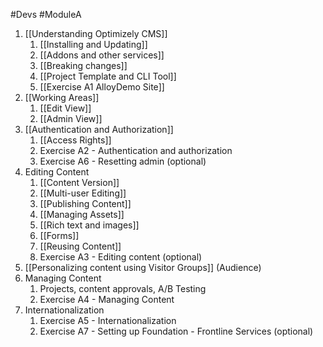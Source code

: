 #Devs #ModuleA 
1. [[Understanding Optimizely CMS]]
	1. [[Installing and Updating]]
	2. [[Addons and other services]]
	3. [[Breaking changes]]
	4. [[Project Template and CLI Tool]]
	5. [[Exercise A1 AlloyDemo Site]]
2. [[Working Areas]]
	1. [[Edit View]]
	2. [[Admin View]]
3. [[Authentication and Authorization]]
	1. [[Access Rights]]
	2. Exercise A2 - Authentication and authorization
	3. Exercise A6 - Resetting admin (optional)
4. Editing Content
	1. [[Content Version]]
	2. [[Multi-user Editing]]
	3. [[Publishing Content]]
	4. [[Managing Assets]]
	5. [[Rich text and images]]
	6. [[Forms]]
	7. [[Reusing Content]]
	8. Exercise A3 - Editing content (optional)
5. [[Personalizing content using Visitor Groups]] (Audience)
6. Managing Content
	1. Projects, content approvals, A/B Testing
	2. Exercise A4 - Managing Content
7. Internationalization
	1. Exercise A5 - Internationalization
	2. Exercise A7 - Setting up Foundation - Frontline Services (optional)

